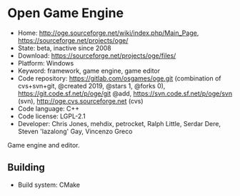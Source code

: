 # Open Game Engine

- Home: http://oge.sourceforge.net/wiki/index.php/Main_Page, https://sourceforge.net/projects/oge/
- State: beta, inactive since 2008
- Download: https://sourceforge.net/projects/oge/files/
- Platform: Windows
- Keyword: framework, game engine, game editor
- Code repository: https://gitlab.com/osgames/oge.git (combination of cvs+svn+git, @created 2019, @stars 1, @forks 0), https://git.code.sf.net/p/oge/git @add, https://svn.code.sf.net/p/oge/svn (svn), http://oge.cvs.sourceforge.net (cvs)
- Code language: C++
- Code license: LGPL-2.1
- Developer: Chris Jones, mehdix, petrocket, Ralph Little, Serdar Dere, Steven 'lazalong' Gay, Vincenzo Greco

Game engine and editor.

## Building

- Build system: CMake
